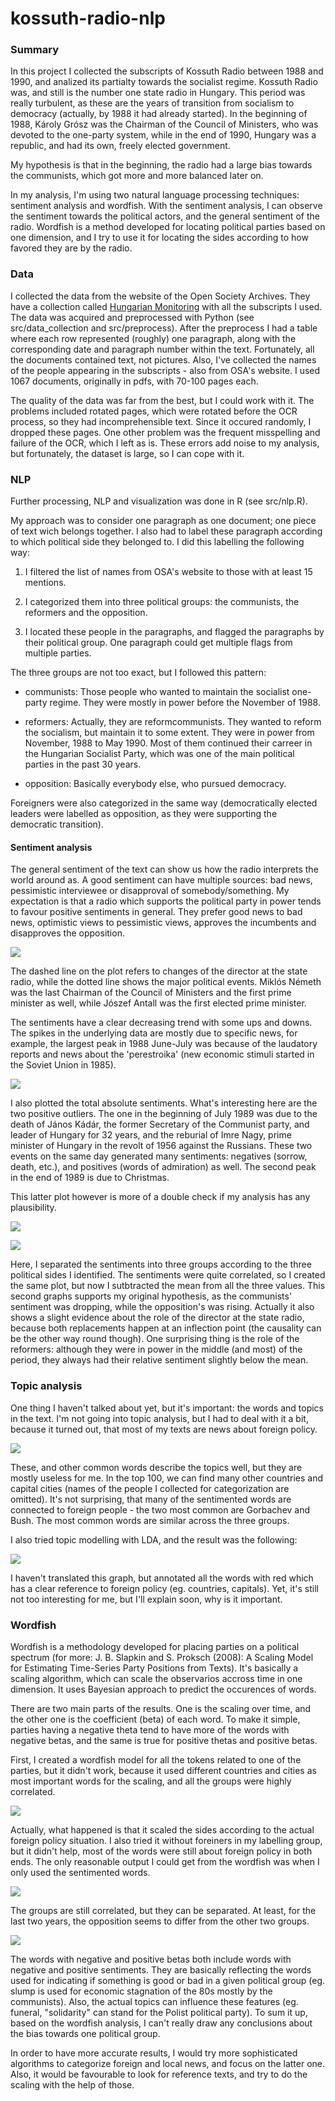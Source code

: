 # kossuth-radio-nlp

### Summary

In this project I collected the subscripts of Kossuth Radio between 1988 and 1990, and analized its partialty towards the socialist regime. Kossuth Radio was, and still is the number one state radio in Hungary. This period was really turbulent, as these are the years of transition from socialism to democracy (actually, by 1988 it had already started). In the beginning of 1988, Károly Grósz was the Chairman of the Council of Ministers, who was devoted to the one-party system, while in the end of 1990, Hungary was a republic, and had its own, freely elected government.

My hypothesis is that in the beginning, the radio had a large bias towards the communists, which got more and more balanced later on.

In my analysis, I'm using two natural language processing techniques: sentiment analysis and wordfish. With the sentiment analysis, I can observe the sentiment towards the political actors, and the general sentiment of the radio. Wordfish is a method developed for locating political parties based on one dimension, and I try to use it for locating the sides according to how favored they are by the radio.

### Data

I collected the data from the website of the Open Society Archives. They have a collection called [Hungarian Monitoring](https://catalog.osaarchivum.org/?utf8=%E2%9C%93&search_field=search_all&q=hungarian%20radio%20monitoring) with all the subscripts I used. The data was acquired and preprocessed with Python (see src/data_collection and src/preprocess). After the preprocess I had a table where each row represented (roughly) one paragraph, along with the corresponding date and paragraph number within the text. Fortunately, all the documents contained text, not pictures. Also, I've collected the names of the people appearing in the subscripts - also from OSA's website. I used 1067 documents, originally in pdfs, with 70-100 pages each.

The quality of the data was far from the best, but I could work with it. The problems included rotated pages, which were rotated before the OCR process, so they had incomprehensible text. Since it occured randomly, I dropped these pages. One other problem was the frequent misspelling and failure of the OCR, which I left as is. These errors add noise to my analysis, but fortunately, the dataset is large, so I can cope with it.

### NLP

Further processing, NLP and visualization was done in R (see src/nlp.R).

My approach was to consider one paragraph as one document; one piece of text wich belongs together. I also had to label these paragraph according to which political side they belonged to. I did this labelling the following way:

1. I filtered the list of names from OSA's website to those with at least 15 mentions.

2. I categorized them into three political groups: the communists, the reformers and the opposition.

3. I located these people in the paragraphs, and flagged the paragraphs by their political group. One paragraph could get multiple flags from multiple parties.

The three groups are not too exact, but I followed this pattern:

- communists: Those people who wanted to maintain the socialist one-party regime. They were mostly in power before the November of 1988.

- reformers: Actually, they are reformcommunists. They wanted to reform the socialism, but maintain it to some extent. They were in power from November, 1988 to May 1990. Most of them continued their carreer in the Hungarian Socialist Party, which was one of the main political parties in the past 30 years.

- opposition: Basically everybody else, who pursued democracy.

Foreigners were also categorized in the same way (democratically elected leaders were labelled as opposition, as they were supporting the democratic transition).

#### Sentiment analysis

The general sentiment of the text can show us how the radio interprets the world around as. A good sentiment can have multiple sources: bad news, pessimistic interviewee or disapproval of somebody/something. My expectation is that a radio which supports the political party in power tends to favour positive sentiments in general. They prefer good news to bad news, optimistic views to pessimistic views, approves the incumbents and disapproves the opposition.

![](https://github.com/dszokolics/kossuth-radio-nlp/blob/master/graphs/general_sentiment.svg)

The dashed line on the plot refers to changes of the director at the state radio, while the dotted line shows the major political events. Miklós Németh was the last Chairman of the Council of Ministers and the first prime minister as well, while Jószef Antall was the first elected prime minister.

The sentiments have a clear decreasing trend with some ups and downs. The spikes in the underlying data are mostly due to specific news, for example, the largest peak in 1988 June-July was because of the laudatory reports and news about the 'perestroika' (new economic stimuli started in the Soviet Union in 1985).

![](https://github.com/dszokolics/kossuth-radio-nlp/blob/master/graphs/total_sentiment.svg)

I also plotted the total absolute sentiments. What's interesting here are the two positive outliers. The one in the beginning of July 1989 was due to the death of János Kádár, the former Secretary of the Communist party, and leader of Hungary for 32 years, and the reburial of Imre Nagy, prime minister of Hungary in the revolt of 1956 against the Russians. These two events on the same day generated many sentiments: negatives (sorrow, death, etc.), and positives (words of admiration) as well. The second peak in the end of 1989 is due to Christmas.

This latter plot however is more of a double check if my analysis has any plausibility.

![](https://github.com/dszokolics/kossuth-radio-nlp/blob/master/graphs/political_group_level.svg)

![](https://github.com/dszokolics/kossuth-radio-nlp/blob/master/graphs/political_group_relative.svg)

Here, I separated the sentiments into three groups according to the three political sides I identified. The sentiments were quite correlated, so I created the same plot, but now I sutbtracted the mean from all the three values. This second graphs supports my original hypothesis, as the communists' sentiment was dropping, while the opposition's was rising. Actually it also shows a slight evidence about the role of the director at the state radio, because both replacements happen at an inflection point (the causality can be the other way round though). One surprising thing is the role of the reformers: although they were in power in the middle (and most) of the period, they always had their relative sentiment slightly below the mean.

### Topic analysis

One thing I haven't talked about yet, but it's important: the words and topics in the text. I'm not going into topic analysis, but I had to deal with it a bit, because it turned out, that most of my texts are news about foreign policy.

![](https://github.com/dszokolics/kossuth-radio-nlp/blob/master/graphs/word_count.svg)

These, and other common words describe the topics well, but they are mostly useless for me. In the top 100, we can find many other countries and capital cities (names of the people I collected for categorization are omitted). It's not surprising, that many of the sentimented words are connected to foreign people - the two most common are Gorbachev and Bush. The most common words are similar across the three groups.

I also tried topic modelling with LDA, and the result was the following:

![](https://github.com/dszokolics/kossuth-radio-nlp/blob/master/graphs/lda_updated.svg)

I haven't translated this graph, but annotated all the words with red which has a clear reference to foreign policy (eg. countries, capitals). Yet, it's still not too interesting for me, but I'll explain soon, why is it important.

### Wordfish

Wordfish is a methodology developed for placing parties on a political spectrum (for more: J. B. Slapkin and S. Proksch (2008): A Scaling Model for Estimating Time-Series Party Positions from Texts). It's basically a scaling algorithm, which can scale the observarios accross time in one dimension. It uses Bayesian approach to predict the occurences of words.

There are two main parts of the results. One is the scaling over time, and the other one is the coefficient (beta) of each word. To make it simple, parties having a negative theta tend to have more of the words with negative betas, and the same is true for positive thetas and positive betas.

First, I created a wordfish model for all the tokens related to one of the parties, but it didn't work, because it used different countries and cities as most important words for the scaling, and all the groups were highly correlated.

![](https://github.com/dszokolics/kossuth-radio-nlp/blob/master/graphs/wordfish_all.svg)

Actually, what happened is that it scaled the sides according to the actual foreign policy situation. I also tried it without foreiners in my labelling group, but it didn't help, most of the words were still about foreign policy in both ends. The only reasonable output I could get from the wordfish was when I only used the sentimented words.

![](https://github.com/dszokolics/kossuth-radio-nlp/blob/master/graphs/wordfish_sent.svg)

The groups are still correlated, but they can be separated. At least, for the last two years, the opposition seems to differ from the other two groups.

![](https://github.com/dszokolics/kossuth-radio-nlp/blob/master/graphs/wordfish_sent_word.svg)

The words with negative and positive betas both include words with negative and positive sentiments. They are basically reflecting the words used for indicating if something is good or bad in a given political group (eg. slump is used for economic stagnation of the 80s mostly by the communists). Also, the actual topics can influence these features (eg. funeral, "solidarity" can stand for the Polist political party). To sum it up, based on the wordfish analysis, I can't really draw any conclusions about the bias towards one political group.

In order to have more accurate results, I would try more sophisticated algorithms to categorize foreign and local news, and focus on the latter one. Also, it would be favourable to look for reference texts, and try to do the scaling with the help of those.
